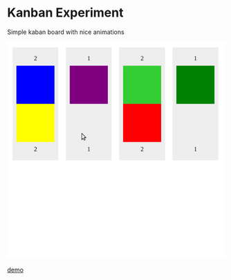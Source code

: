 Kanban Experiment
===

Simple kaban board with nice animations 


[![demo](https://raw.githubusercontent.com/Platane/kanban-experiment/master/demo.gif)](https://platane.github.io/kanban-experiment/?selectedKind=KanbanBoard&selectedStory=stateful&full=0&addons=1&stories=1&panelRight=0&addonPanel=storybook%2Factions%2Factions-panel)

[demo](https://platane.github.io/kanban-experiment/?selectedKind=KanbanBoard&selectedStory=stateful&full=0&addons=1&stories=1&panelRight=0&addonPanel=storybook%2Factions%2Factions-panel)